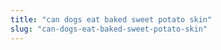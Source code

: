 ```yaml
---
title: "can dogs eat baked sweet potato skin"
slug: "can-dogs-eat-baked-sweet-potato-skin"
---
```


